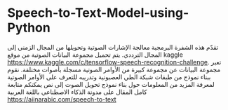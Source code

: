 # Speech-to-Text-Model-using-Python
تقدّم هذه الشفرة البرمجية معالجة الإشارات الصوتية وتحويلها من المجال الزمني إلى المجال الترددي.
يتم تحميل مجموعة البيانات الصوتية من موقع kaggle https://www.kaggle.com/c/tensorflow-speech-recognition-challenge.
تعبر مجموعة البيانات عن مجموعة كبيرة من الأوامر الصوتية مسجلة بأصوات مختلفة.
نقوم ببناء نموذج من طبقات شبكة الطي العصبونية وتدريبه للتعرف على الأوامر الصوتية
لمعرفة المزيد من المعلومات حول بناء نموذج تحويل الصوت إلى نص يمكنكم متابعة كامل المقال على مدونة الذكاء الاصطناعي باللغة العربية
https://aiinarabic.com/speech-to-text
